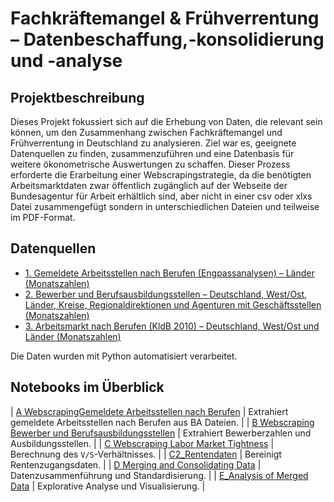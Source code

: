 # Fachkräftemangel & Frühverrentung – Datenbeschaffung,-konsolidierung und -analyse

## Projektbeschreibung
Dieses Projekt fokussiert sich auf die Erhebung von Daten, die relevant sein können, um den Zusammenhang zwischen Fachkräftemangel und Frühverrentung in Deutschland zu analysieren. Ziel war es, geeignete Datenquellen zu finden, zusammenzuführen und eine Datenbasis für weitere ökonometrische Auswertungen zu schaffen. Dieser Prozess erforderte die Erarbeitung einer Webscrapingstrategie, da die benötigten Arbeitsmarktdaten zwar öffentlich zugänglich auf der Webseite der Bundesagentur für Arbeit erhältlich sind, aber nicht in einer csv oder xlxs Datei zusammengefügt sondern in unterschiedlichen Dateien und teilweise im PDF-Format.

## Datenquellen
- [1.	Gemeldete Arbeitsstellen nach Berufen (Engpassanalysen) – Länder (Monatszahlen)](https://statistik.arbeitsagentur.de/SiteGlobals/Forms/Suche/Einzelheftsuche_Formular.html?topic_f=analyse-gemeldete-arbeitsstellen-kldb2010 )
- [2.	Bewerber und Berufsausbildungsstellen – Deutschland, West/Ost, Länder, Kreise, Regionaldirektionen und Agenturen mit Geschäftsstellen (Monatszahlen)](https://statistik.arbeitsagentur.de/SiteGlobals/Forms/Suche/Einzelheftsuche_Formular.html?nn=1459818&topic_f=ausb-ausbildungsstellenmarkt-mit-zkt)
- [3.	Arbeitsmarkt nach Berufen (KldB 2010) – Deutschland, West/Ost und Länder (Monatszahlen)](https://statistik.arbeitsagentur.de/SiteGlobals/Forms/Suche/Einzelheftsuche_Formular.html?r_f=bl_Baden-Wuerttemberg&topic_f=berufe-heft-kldb2010)

Die Daten wurden mit Python automatisiert verarbeitet.

## Notebooks im Überblick


| [A WebscrapingGemeldete Arbeitsstellen nach Berufen](Jupyter_Notebooks/A_Webscraping_Gemeldete%20Arbeitsstellen%20nach%20Berufen.ipynb) | Extrahiert gemeldete Arbeitsstellen nach Berufen aus BA Dateien. |
| [B Webscraping Bewerber und Berufsausbildungsstellen](Jupyter_Notebooks/B_Webscraping_Bewerber%20und%20Berufsausbildungsstellen.ipynb) | Extrahiert Bewerberzahlen und Ausbildungsstellen. |
| [C Webscraping Labor Market Tightness](Jupyter_Notebooks/C_Webscraping_Labor_Market_Tightness.ipynb) | Berechnung des `V/S`-Verhältnisses. |
| [C2_Rentendaten](Jupyter_Notebooks/C2_Rentendaten.ipynb) | Bereinigt Rentenzugangsdaten. |
| [D Merging and Consolidating Data](Jupyter_Notebooks/D_Merging%20and%20Consolidating%20Data%20into%20one%20Data%20Frame%20%28%2B%20standardizing%20it%20by%20indexing%29.ipynb) | Datenzusammenführung und Standardisierung. |
| [E_Analysis of Merged Data](Jupyter_Notebooks/E_Analysis%20of%20Merged%20Data.ipynb) | Explorative Analyse und Visualisierung. |
